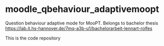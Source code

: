 # moodle_qbehaviour_adaptivemoopt

Question behaviour adaptive mode for MooPT. Belongs to bachelor thesis https://lab.it.hs-hannover.de/7mq-a3b-u1/bachelorarbeit-lennart-rolfes

This is the code repository
